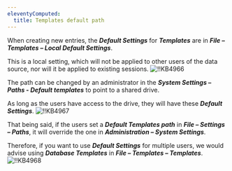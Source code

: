```yaml
---
eleventyComputed:
  title: Templates default path
---
```

When creating new entries, the ***Default Settings*** for ***Templates*** are in ***File – Templates – Local Default Settings***.

This is a local setting, which will not be applied to other users of the data source, nor will it be applied to existing sessions.
![!!KB4966](https://cdnweb.devolutions.net/docs/docs_en_kb_KB4966.png)

The path can be changed by an administrator in the ***System Settings – Paths - Default templates*** to point to a shared drive.

As long as the users have access to the drive, they will have these ***Default Settings***.
![!!KB4967](https://cdnweb.devolutions.net/docs/docs_en_kb_KB4967.png)

That being said, if the users set a ***Default Templates path*** in ***File – Settings – Paths***, it will override the one in ***Administration – System Settings***.

Therefore, if you want to use ***Default Settings*** for multiple users, we would advise using ***Database Templates*** in ***File – Templates – Templates***.
![!!KB4968](https://cdnweb.devolutions.net/docs/docs_en_kb_KB4968.png)
